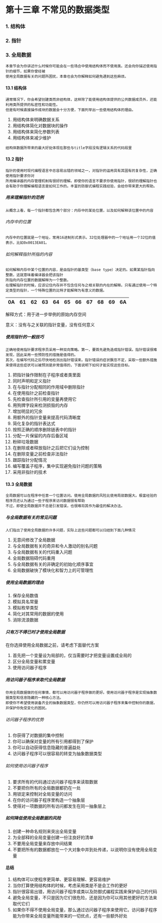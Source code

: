 # 第十三章 不常见的数据类型

### 1. 结构体

### 2. 指针

### 3. 全局数据

```text
本章节会为你讲述什么时候你可能会在一些场合中使用结构体而不使用类。还会向你描述使用指针的细节，如果你曾经被
使用全局数据有关的问题所困扰，本章也会为你解释如何避免遇到这些麻烦。
```

#### 13.1 结构体
```text
通常情况下，你会希望创建类而非结构体，这样除了能使用结构体提供的公共数据成员外，还能利用类所提供的私密性和功能性。
但是有时候直接操作成块的数据会十分方便，下面列举出一些使用结构体的理由。
```
1. 用结构体来明确数据关系
2. 用结构体简化对数据块的操作
3. 用结构体来简化参数列表
4. 用结构体来减少维护

```text
结构体数据所带来的最大好处体现在那些与title字段没有逻辑关系的代码段里
```

#### 13.2 指针
```text
指针的使用时现代编程语言中总容易出错的领域之一，对指针的运用具有其固有的复杂性，正确使用指针要求你对
所用编译器的内存管理机制有很好的理解。即使你的语言不要求你使用指针，很好的理解指针也会有助于你理解编程语言是如何工作的。丰富的防御式编程实践经验，会给你带来更大的帮助。
```
##### 用来理解指针的范例
```text
从概念上看，每一个指针都包含两个部分：内存中的某处位置，以及如何解释该位置中的内容
```
###### 内存中的位置
```text
内存中的位置就是一个地址，常用16进制形式表示。32位处理器中的一个地址用一个32位的值表示，比如0x0013EA01。
```
###### 如何解释指针所指的内容
```text
如何解释内存中某个位置的内容，是由指针的基类型（base type）决定的。如果某指针指向整数，这就意味着编译器会把该指针
所指向内存位置的数据解释为一个整数。
在理解指针的时候，应该记住内存并不包含任何与之相关联的内在的解释。只有通过使用一个特定类型的指针，一个特殊位置的比特才能解释为有意义的数据。
```

|0A|61|62|63|64|65|66|67|68|69|6A|
|---|---|---|---|---|---|---|---|---|---|---|

解释方式：用于进一步举例的原始内存空间

意义：没有与之关联的指针变量，没有任何意义

##### 使用指针的一般技巧
```text
正确地使用指针要求程序员采用一种双向策略。第一，要首先避免造成指针错误。指针错误很难发现，因此采用一些预防性的措施是值得的。
其次，在编写代码之后尽快地检测出指针错误来。指针错误的症状飘忽不定，采取一些额外措施来使得这些症状可以被预测是非常值得的，下面说明下如何才能实现这些目标。
```
1. 把指针操作限制在子程序或者类里面
2. 同时声明和定义指针
3. 在与指针分配相同的作用域中删除指针
4. 在使用指针之前检查指针
5. 先检查指针所引用的变量再使用它
6. 用狗牌字段来检测损毁的内存
7. 增加明显的冗余
8. 用额外的指针变量来提高代码清晰度
9. 简化复杂的指针表达式
10. 按照正确的顺序删除链表中的指针
11. 分配一片保留的内存后备区域
12. 粉碎垃圾数据
13. 在删除或者释放指针之后把它们设为控制
14. 在删除变量之前检查非法指针
15. 跟踪指针分配情况
16. 编写覆盖子程序，集中实现避免指针问题的策略
17. 采用非指针的技术

#### 13.3 全局数据
```text
全局数据可以在程序中任意一个位置访问。使用全局数据的风险比使用局部数据大。极富经验的程序员还认为通过一些子程序来访问数据很有帮助
不过，即使全局数据并不总是引发错误，也很难将其作为最佳的解决办法。
```

##### 与全局数据有关的常见问题
```text
人们指出了使用全局数据的许多问题，实际上这些问题都可以归结到下面几种情况
```
1. 无意间修改了全局数据
2. 与全局数据有关的奇异和令人激动的别名问题
3. 与全局数据有关的代码重入问题
4. 全局数据阻碍代码重用
5. 与全局数据有关的非确定的初始化顺序事宜
6. 全局数据破快了模块化和智力上的可管理性

##### 使用全局数据的理由
1. 保存全局数值
2. 模拟具名常量
3. 模拟枚举类型
4. 简化对其常用的数据的使用
5. 消除流浪数据

##### 只有万不得已时才使用全局数据
在你选择使用全局数据之前，请考虑下面替代方案
1. 首先把一个变量设为局部的，仅当需要时才把变量设置成全局的
2. 区分全局变量和累变量
3. 使用访问器子程序

##### 用访问器子程序来取代全局数据
```text
你用全局数据做的任何事情，都可以用访问器子程序做的更好。使用访问器子程序是实现抽象数据类型和信息隐藏的一种核心方法。
即使你不希望使用装备齐全的抽象数据类型，你仍然可以用访问器子程序来集中控制你的数据，并保护你免受变化的困扰。
```

###### 访问器子程序的优势
1. 你获得了对数据的集中控制
2. 你可以确保对变量的所有引用都得到了保护
3. 你可以自动获得信息隐藏的普遍益处
4. 访问器子程序可以很容易的转变为抽象数据类型

###### 如何使用访问器子程序
1. 要求所有的代码通过访问器子程序来读取数据
2. 不要把你所有的全局数据都扔在一处
3. 用锁定来控制对全局变量的访问
4. 在你的访问器子程序里构造一个抽象层
5. 使得对一项数据的所有访问都发生在同一抽象层上

##### 如何降低使用全局数据的风险
1. 创建一种命名规则来突出全局变量
2. 为全部释的全局变量创建一份注良好的清单
3. 不要用全局变量来存放中间结果
4. 不要把所有的数据都放在一个大对象中并到处传递，以说明你没有使用全局变量


#### 总结
1. 结构体可以使程序更简单、更容易理解、更容易维护
2. 当你打算使用结构体的时候，考虑采用类是不是会工作的更好
3. 指针很容易出错，用访问器子程序或类以及防御式编程实践来保护自己的代码
4. 避免全局变量，不只是因为它们很危险，还是因为你可以用其他更好的方法来取代它们
5. 如果你不得不使用全局变量，那么通过访问器子程序来使用它。访问器子程序能为你带来全局变量所能带来的一切优点，还有一些额外好处